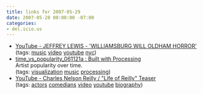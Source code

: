 ```yaml
---
title: links for 2007-05-29
date: 2007-05-28 00:00:00 -07:00
categories:
- del.icio.us
---
```


<ul class="delicious">
    <li>
        <div class="delicious-link"><a href="http://www.youtube.com/watch?v=NSdZ_yZP8bk">YouTube - JEFFREY LEWIS - 'WILLIAMSBURG WILL OLDHAM HORROR'</a></div>
        <div class="delicious-tags">(tags: <a href="http://del.icio.us/torrez/music">music</a> <a href="http://del.icio.us/torrez/video">video</a> <a href="http://del.icio.us/torrez/youtube">youtube</a> <a href="http://del.icio.us/torrez/nyc">nyc</a>)</div>
    </li>
    <li>
        <div class="delicious-link"><a href="http://www.megamu.com/lastfm/eda/index.html">time_vs_popularity_061121a : Built with Processing</a></div>
        <div class="delicious-extended">Artist popularity over time.</div>
        <div class="delicious-tags">(tags: <a href="http://del.icio.us/torrez/visualization">visualization</a> <a href="http://del.icio.us/torrez/music">music</a> <a href="http://del.icio.us/torrez/processing">processing</a>)</div>
    </li>
    <li>
        <div class="delicious-link"><a href="http://www.youtube.com/watch?v=ukjH3FSYdjE">YouTube - Charles Nelson Reilly / "Life of Reilly" Teaser</a></div>
        <div class="delicious-tags">(tags: <a href="http://del.icio.us/torrez/actors">actors</a> <a href="http://del.icio.us/torrez/comedians">comedians</a> <a href="http://del.icio.us/torrez/video">video</a> <a href="http://del.icio.us/torrez/youtube">youtube</a> <a href="http://del.icio.us/torrez/biography">biography</a>)</div>
    </li>
</ul>
